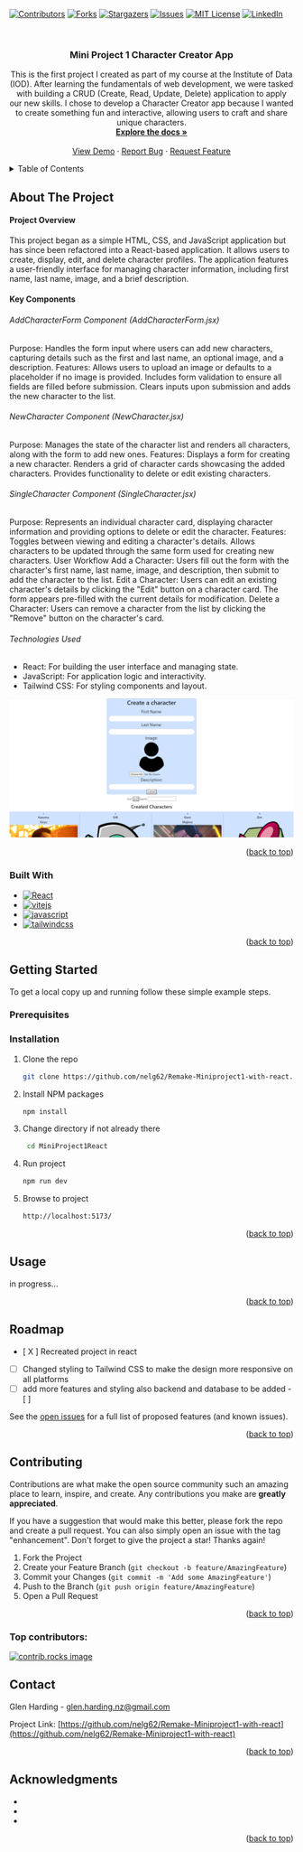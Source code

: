 <a id="readme-top"></a>

[![Contributors][contributors-shield]][contributors-url]
[![Forks][forks-shield]][forks-url]
[![Stargazers][stars-shield]][stars-url]
[![Issues][issues-shield]][issues-url]
[![MIT License][license-shield]][license-url]
[![LinkedIn][linkedin-shield]][linkedin-url]

<!-- PROJECT LOGO -->
<br />
<div align="center">
  <a href="https://github.com/nelg62/Remake-Miniproject1-with-react">
    <!-- <img src="images/logo.png" alt="Logo" width="80" height="80"> -->
  </a>

<h3 align="center">Mini Project 1 Character Creator App</h3>

  <p align="center">
    This is the first project I created as part of my course at the Institute of Data (IOD). After learning the fundamentals of web development, we were tasked with building a CRUD (Create, Read, Update, Delete) application to apply our new skills. I chose to develop a Character Creator app because I wanted to create something fun and interactive, allowing users to craft and share unique characters.

<br />
<a href="https://github.com/nelg62/Remake-Miniproject1-with-react"><strong>Explore the docs »</strong></a>
<br />
<br />
<a href="https://66b3ecc9cf2c55362d4faea2--endearing-gnome-6ad42e.netlify.app/">View Demo</a>
·
<a href="https://github.com/nelg62/Remake-Miniproject1-with-react/issues/new?labels=bug&template=bug-report---.md">Report Bug</a>
·
<a href="https://github.com/nelg62/Remake-Miniproject1-with-react/issues/new?labels=enhancement&template=feature-request---.md">Request Feature</a>

  </p>
</div>

<!-- TABLE OF CONTENTS -->
<details>
  <summary>Table of Contents</summary>
  <ol>
    <li>
      <a href="#about-the-project">About The Project</a>
      <ul>
        <li><a href="#built-with">Built With</a></li>
      </ul>
    </li>
    <li>
      <a href="#getting-started">Getting Started</a>
      <ul>
        <li><a href="#prerequisites">Prerequisites</a></li>
        <li><a href="#installation">Installation</a></li>
      </ul>
    </li>
    <li><a href="#usage">Usage</a></li>
    <li><a href="#roadmap">Roadmap</a></li>
    <li><a href="#contributing">Contributing</a></li>
    <li><a href="#license">License</a></li>
    <li><a href="#contact">Contact</a></li>
    <li><a href="#acknowledgments">Acknowledgments</a></li>
  </ol>
</details>

<!-- ABOUT THE PROJECT -->

## About The Project

<h4>Project Overview</h4>
This project began as a simple HTML, CSS, and JavaScript application but has since been refactored into a React-based application. It allows users to create, display, edit, and delete character profiles. The application features a user-friendly interface for managing character information, including first name, last name, image, and a brief description.

<h4>Key Components</h4>
<h6>AddCharacterForm Component (AddCharacterForm.jsx)</h6>
Purpose: Handles the form input where users can add new characters, capturing details such as the first and last name, an optional image, and a description.
Features:
Allows users to upload an image or defaults to a placeholder if no image is provided.
Includes form validation to ensure all fields are filled before submission.
Clears inputs upon submission and adds the new character to the list.
<h6>NewCharacter Component (NewCharacter.jsx)</h6>
Purpose: Manages the state of the character list and renders all characters, along with the form to add new ones.
Features:
Displays a form for creating a new character.
Renders a grid of character cards showcasing the added characters.
Provides functionality to delete or edit existing characters.
<h6>SingleCharacter Component (SingleCharacter.jsx)</h6>
Purpose: Represents an individual character card, displaying character information and providing options to delete or edit the character.
Features:
Toggles between viewing and editing a character's details.
Allows characters to be updated through the same form used for creating new characters.
User Workflow
Add a Character: Users fill out the form with the character's first name, last name, image, and description, then submit to add the character to the list.
Edit a Character: Users can edit an existing character's details by clicking the "Edit" button on a character card. The form appears pre-filled with the current details for modification.
Delete a Character: Users can remove a character from the list by clicking the "Remove" button on the character's card.
<h6>Technologies Used</h6>
<ul>
<li>React: For building the user interface and managing state.</li>
<li>JavaScript: For application logic and interactivity.</li>
<li>Tailwind CSS: For styling components and layout.</li>
</ul>

[![Product Name Screen Shot][product-screenshot]](https://66b3ecc9cf2c55362d4faea2--endearing-gnome-6ad42e.netlify.app/)

<p align="right">(<a href="#readme-top">back to top</a>)</p>

### Built With

- [![React][React.js]][React-url]
- [![vitejs][vitejs.dev]][vitejs-url]
- [![javascript][javascript.com]][javascript-url]
- [![tailwindcss][tailwindcss.com]][tailwindcss-url]

<p align="right">(<a href="#readme-top">back to top</a>)</p>

<!-- GETTING STARTED -->

## Getting Started

To get a local copy up and running follow these simple example steps.

### Prerequisites

### Installation

1. Clone the repo
   ```sh
   git clone https://github.com/nelg62/Remake-Miniproject1-with-react.git
   ```
2. Install NPM packages
   ```sh
   npm install
   ```
3. Change directory if not already there

   ```sh
    cd MiniProject1React
   ```

4. Run project
   ```sh
   npm run dev
   ```
5. Browse to project
   ```sh
   http://localhost:5173/
   ```

<p align="right">(<a href="#readme-top">back to top</a>)</p>

<!-- USAGE EXAMPLES -->

## Usage

in progress...

<!-- Use this space to show useful examples of how a project can be used. Additional screenshots, code examples and demos work well in this space. You may also link to more resources. -->

<!-- _For more examples, please refer to the [Documentation](https://example.com)_ -->

<p align="right">(<a href="#readme-top">back to top</a>)</p>

<!-- ROADMAP -->

## Roadmap

- [ X ] Recreated project in react
- [ ] Changed styling to Tailwind CSS to make the design more responsive on all platforms
- [ ] add more features and styling also backend and database to be added - [ ]

See the [open issues](https://github.com/nelg62/Remake-Miniproject1-with-react/issues) for a full list of proposed features (and known issues).

<p align="right">(<a href="#readme-top">back to top</a>)</p>

<!-- CONTRIBUTING -->

## Contributing

Contributions are what make the open source community such an amazing place to learn, inspire, and create. Any contributions you make are **greatly appreciated**.

If you have a suggestion that would make this better, please fork the repo and create a pull request. You can also simply open an issue with the tag "enhancement".
Don't forget to give the project a star! Thanks again!

1. Fork the Project
2. Create your Feature Branch (`git checkout -b feature/AmazingFeature`)
3. Commit your Changes (`git commit -m 'Add some AmazingFeature'`)
4. Push to the Branch (`git push origin feature/AmazingFeature`)
5. Open a Pull Request

<p align="right">(<a href="#readme-top">back to top</a>)</p>

### Top contributors:

<a href="https://github.com/nelg62/Remake-Miniproject1-with-react/graphs/contributors">
  <img src="https://contrib.rocks/image?repo=nelg62/Remake-Miniproject1-with-react" alt="contrib.rocks image" />
</a>

<!-- LICENSE -->

<!-- ## License

Distributed under the MIT License. See `LICENSE.txt` for more information.

<p align="right">(<a href="#readme-top">back to top</a>)</p> -->

<!-- CONTACT -->

## Contact

Glen Harding - glen.harding.nz@gmail.com

Project Link: [https://github.com/nelg62/Remake-Miniproject1-with-react](https://github.com/nelg62/Remake-Miniproject1-with-react)

<p align="right">(<a href="#readme-top">back to top</a>)</p>

<!-- ACKNOWLEDGMENTS -->

## Acknowledgments

- []()
- []()
- []()

<p align="right">(<a href="#readme-top">back to top</a>)</p>

<!-- MARKDOWN LINKS & IMAGES -->
<!-- https://www.markdownguide.org/basic-syntax/#reference-style-links -->

[contributors-shield]: https://img.shields.io/github/contributors/nelg62/Remake-Miniproject1-with-react.svg?style=for-the-badge
[contributors-url]: https://github.com/nelg62/Remake-Miniproject1-with-react/graphs/contributors
[forks-shield]: https://img.shields.io/github/forks/nelg62/Remake-Miniproject1-with-react.svg?style=for-the-badge
[forks-url]: https://github.com/nelg62/Remake-Miniproject1-with-react/network/members
[stars-shield]: https://img.shields.io/github/stars/nelg62/Remake-Miniproject1-with-react.svg?style=for-the-badge
[stars-url]: https://github.com/nelg62/Remake-Miniproject1-with-react/stargazers
[issues-shield]: https://img.shields.io/github/issues/nelg62/Remake-Miniproject1-with-react.svg?style=for-the-badge
[issues-url]: https://github.com/nelg62/Remake-Miniproject1-with-react/issues
[license-shield]: https://img.shields.io/github/license/nelg62/Remake-Miniproject1-with-react.svg?style=for-the-badge
[license-url]: https://github.com/nelg62/Remake-Miniproject1-with-react/blob/master/LICENSE.txt
[linkedin-shield]: https://img.shields.io/badge/-LinkedIn-black.svg?style=for-the-badge&logo=linkedin&colorB=555
[linkedin-url]: https://linkedin.com/in/glen-harding-5a1317114
[product-screenshot]: MiniProject1React/public/MiniProject1mainpage.png
[Next.js]: https://img.shields.io/badge/next.js-000000?style=for-the-badge&logo=nextdotjs&logoColor=white
[Next-url]: https://nextjs.org/
[React.js]: https://img.shields.io/badge/React-20232A?style=for-the-badge&logo=react&logoColor=61DAFB
[React-url]: https://reactjs.org/
[Vue.js]: https://img.shields.io/badge/Vue.js-35495E?style=for-the-badge&logo=vuedotjs&logoColor=4FC08D
[Vue-url]: https://vuejs.org/
[Angular.io]: https://img.shields.io/badge/Angular-DD0031?style=for-the-badge&logo=angular&logoColor=white
[Angular-url]: https://angular.io/
[Svelte.dev]: https://img.shields.io/badge/Svelte-4A4A55?style=for-the-badge&logo=svelte&logoColor=FF3E00
[Svelte-url]: https://svelte.dev/
[Laravel.com]: https://img.shields.io/badge/Laravel-FF2D20?style=for-the-badge&logo=laravel&logoColor=white
[Laravel-url]: https://laravel.com
[Bootstrap.com]: https://img.shields.io/badge/Bootstrap-563D7C?style=for-the-badge&logo=bootstrap&logoColor=white
[Bootstrap-url]: https://getbootstrap.com
[JQuery.com]: https://img.shields.io/badge/jQuery-0769AD?style=for-the-badge&logo=jquery&logoColor=white
[JQuery-url]: https://jquery.com
[vitejs.dev]: https://img.shields.io/badge/vite-646CFF?style=for-the-badge&logo=vite&logoColor=white
[vitejs-url]: https://vitejs.dev/
[javascript-url]: https://www.javascript.com/
[javascript.com]: https://img.shields.io/badge/javascript-F7DF1E?style=for-the-badge&logo=javascript&logoColor=black
[tailwindcss-url]: https://tailwindcss.com/
[tailwindcss.com]: https://img.shields.io/badge/tailwindcss-06B6D4?style=for-the-badge&logo=tailwindcss&logoColor=white
